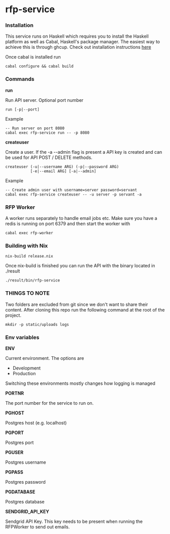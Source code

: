 rfp-service
===

### Installation

This service runs on Haskell which requires you to install the Haskell platform as well as Cabal, Haskell's package manager. The easiest way to achieve this is through ghcup.
Check out installation instructions [here](https://github.com/haskell/ghcup#installation)

Once cabal is installed run

    cabal configure && cabal build

### Commands

**run**

Run API server. Optional port number
    
    run [-p|--port] 

Example

    -- Run server on port 8080
    cabal exec rfp-service run -- -p 8080
    
**createuser**

Create a user. If the -a --admin flag is present
a API key is created and can be used for API
POST / DELETE methods.

    createuser (-u|--username ARG) (-p|--password ARG)
               [-e|--email ARG] [-a|--admin]

Example

    -- Create admin user with username=server password=servant
    cabal exec rfp-service createuser -- -u server -p servant -a

### RFP Worker 

A worker runs separately to handle email jobs etc. 
Make sure you have a redis is running on port 6379 
and then start the worker with

    cabal exec rfp-worker

### Building with Nix

    nix-build release.nix 

Once nix-build is finished you can run the API
with the binary located in ./result

    ./result/bin/rfp-service

### THINGS TO NOTE

Two folders are excluded from git since we don't want to share their content. After cloning this repo run the following command at the root of the project. 

    mkdir -p static/uploads logs

### Env variables

**ENV**

Current environment. The options are

- Development
- Production

Switching these environments mostly changes how logging is managed

**PORTNR**

The port number for the service to run on. 

**PGHOST**

Postgres host (e.g. localhost)

**PGPORT**

Postgres port

**PGUSER**

Postgres username

**PGPASS**

Postgres password

**PGDATABASE**

Postgres database

**SENDGRID_API_KEY**

Sendgrid API Key. This key needs to be present when running the RFPWorker to send out emails. 
